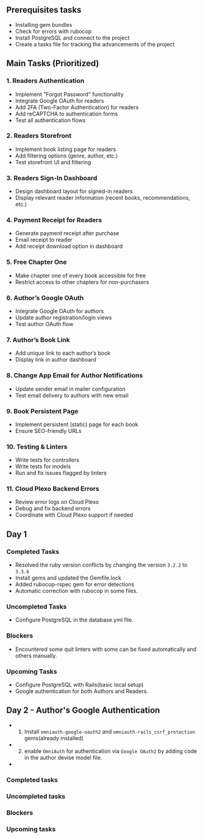 
## Prerequisites tasks
- Installing gem bundles
- Check for errors with rubocop
- Install PostgreSQL and connect to the project
- Create a tasks file for tracking the advancements of the project

## Main Tasks (Prioritized)
### 1. Readers Authentication
- Implement "Forgot Password" functionality
- Integrate Google OAuth for readers
- Add 2FA (Two-Factor Authentication) for readers
- Add reCAPTCHA to authentication forms
- Test all authentication flows

### 2. Readers Storefront
- Implement book listing page for readers
- Add filtering options (genre, author, etc.)
- Test storefront UI and filtering

### 3. Readers Sign-In Dashboard
- Design dashboard layout for signed-in readers
- Display relevant reader information (recent books, recommendations, etc.)

### 4. Payment Receipt for Readers
- Generate payment receipt after purchase
- Email receipt to reader
- Add receipt download option in dashboard

### 5. Free Chapter One
- Make chapter one of every book accessible for free
- Restrict access to other chapters for non-purchasers

### 6. Author’s Google OAuth
- Integrate Google OAuth for authors
- Update author registration/login views
- Test author OAuth flow

### 7. Author’s Book Link
- Add unique link to each author’s book
- Display link in author dashboard

### 8. Change App Email for Author Notifications
- Update sender email in mailer configuration
- Test email delivery to authors with new email

### 9. Book Persistent Page
- Implement persistent (static) page for each book
- Ensure SEO-friendly URLs

### 10. Testing & Linters
- Write tests for controllers
- Write tests for models
- Run and fix issues flagged by linters

### 11. Cloud Plexo Backend Errors
- Review error logs on Cloud Plexo
- Debug and fix backend errors
- Coordinate with Cloud Plexo support if needed

## Day 1
### Completed Tasks
- Resolved the ruby version conflicts by changing the version `3.2.2` to `3.3.6`
- Install gems and updated the Gemfile.lock
- Added rubocop-rspec gem for error detections
- Automatic correction with rubocop in some files.

### Uncompleted Tasks
- Configure PostgreSQL in the database.yml file.

### Blockers
- Encountered some quit linters with some can be fixed automatically and others manually.

### Upcoming Tasks
- Configure PostgreSQL with Rails(basic local setup)
- Google authentication for both Authors and Readers.

## Day 2 - Author's Google Authentication
* 1. Install `omniauth-google-oauth2` and `omniauth-rails_csrf_protection` gems(already installed)
* 2. enable `OmniAuth` for authentication via `Google OAuth2` by adding code in the author devise model file.
* 
### Completed tasks
### Uncompleted tasks
### Blockers
### Upcoming tasks

